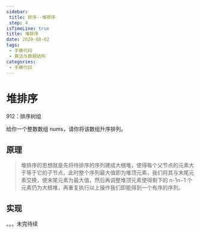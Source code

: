 ```yaml
---
sidebar:
 title: 排序--堆排序
 step: 4
isTimeLine: true
title: 堆排序
date: 2020-08-02
tags:
 - 手撕代码
 - 算法与数据结构
categories:
 - 手撕代码
---
```

# 堆排序

<company value="几种常见时间复杂度比较低的排序算法之一"></company>

<LeetCode href="https://leetcode-cn.com/problems/sort-an-array/">912：排序树组</LeetCode>

给你一个整数数组 nums，请你将该数组升序排列。

## 原理
>堆排序的思想就是先将待排序的序列建成大根堆，使得每个父节点的元素大于等于它的子节点。此时整个序列最大值即为堆顶元素，我们将其与末尾元素交换，使末尾元素为最大值，然后再调整堆顶元素使得剩下的 n-1n−1 个元素仍为大根堆，再重复执行以上操作我们即能得到一个有序的序列。

## 实现
。。。未完待续

<comment/>